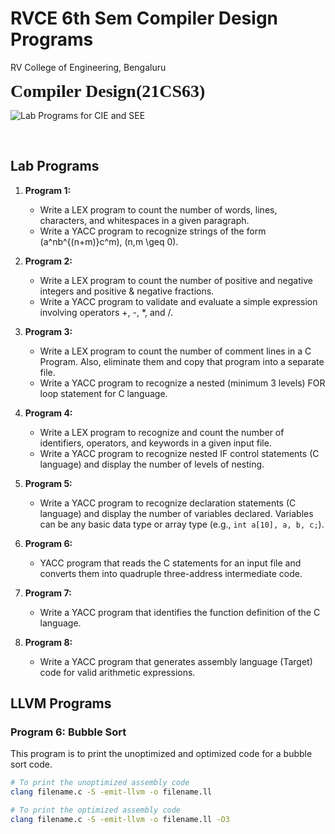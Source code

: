# RVCE 6th Sem Compiler Design Programs

<p>RV College of Engineering, Bengaluru</p>
<p><strong><span style="font-family: serif; font-size: 28px;">Compiler Design(21CS63)</span></strong></p>

![Lab Programs for CIE and SEE](https://docs.google.com/document/d/1sYfEx-RTlhu14UrSVViqbGywJfuFdXIo/edit)

<p><br></p>

## Lab Programs

1. **Program 1:**
   - Write a LEX program to count the number of words, lines, characters, and whitespaces in a given paragraph.
   - Write a YACC program to recognize strings of the form \(a^nb^{(n+m)}c^m\), \(n,m \geq 0\).

2. **Program 2:**
   - Write a LEX program to count the number of positive and negative integers and positive & negative fractions.
   - Write a YACC program to validate and evaluate a simple expression involving operators +, -, *, and /.

3. **Program 3:**
   - Write a LEX program to count the number of comment lines in a C Program. Also, eliminate them and copy that program into a separate file.
   - Write a YACC program to recognize a nested (minimum 3 levels) FOR loop statement for C language.

4. **Program 4:**
   - Write a LEX program to recognize and count the number of identifiers, operators, and keywords in a given input file.
   - Write a YACC program to recognize nested IF control statements (C language) and display the number of levels of nesting.

5. **Program 5:**
   - Write a YACC program to recognize declaration statements (C language) and display the number of variables declared. Variables can be any basic data type or array type (e.g., `int a[10], a, b, c;`).

6. **Program 6:**
   - YACC program that reads the C statements for an input file and converts them into quadruple three-address intermediate code.

7. **Program 7:**
   - Write a YACC program that identifies the function definition of the C language.

8. **Program 8:**
   - Write a YACC program that generates assembly language (Target) code for valid arithmetic expressions.

## LLVM Programs

### Program 6: Bubble Sort

This program is to print the unoptimized and optimized code for a bubble sort code.

```bash
# To print the unoptimized assembly code
clang filename.c -S -emit-llvm -o filename.ll

# To print the optimized assembly code
clang filename.c -S -emit-llvm -o filename.ll -O3
